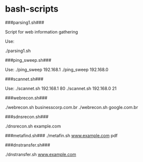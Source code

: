 # bash-scripts

###parsing1.sh###

Script for web information gathering

Use: 

./parsing1.sh


###ping_sweep.sh###

Use: 
./ping_sweep 192.168.1
./ping_sweep 192.168.0


###scannet.sh###

Use: 
./scannet.sh 192.168.1 80
./scannet.sh 192.168.0 21


###webrecon.sh###

./webrecon.sh businesscorp.com.br
./webrecon.sh google.com.br


###sdnsrecon.sh###

./dnsrecon.sh example.com


###metafind.sh###
./metafin.sh www.example.com pdf

###dnstransfer.sh###

./dnstransfer.sh www.example.com
